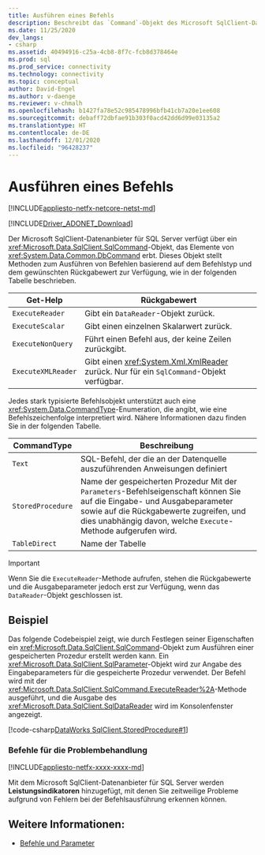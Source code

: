 ```yaml
---
title: Ausführen eines Befehls
description: Beschreibt das `Command`-Objekt des Microsoft SqlClient-Datenanbieters für SQL Server sowie die Verwendung dieses Objekts zum Ausführen von Abfragen und Befehlen für eine Datenquelle.
ms.date: 11/25/2020
dev_langs:
- csharp
ms.assetid: 40494916-c25a-4cb8-8f7c-fcb8d378464e
ms.prod: sql
ms.prod_service: connectivity
ms.technology: connectivity
ms.topic: conceptual
author: David-Engel
ms.author: v-daenge
ms.reviewer: v-chmalh
ms.openlocfilehash: b1427fa78e52c985478996bfb41cb7a20e1ee608
ms.sourcegitcommit: debaff72dbfae91b303f0acd42dd6d99e03135a2
ms.translationtype: HT
ms.contentlocale: de-DE
ms.lasthandoff: 12/01/2020
ms.locfileid: "96428237"
---
```

# <a name="executing-a-command"></a>Ausführen eines Befehls

[!INCLUDE[appliesto-netfx-netcore-netst-md](../../includes/appliesto-netfx-netcore-netst-md.md)]

[!INCLUDE[Driver_ADONET_Download](../../includes/driver_adonet_download.md)]

Der Microsoft SqlClient-Datenanbieter für SQL Server verfügt über ein <xref:Microsoft.Data.SqlClient.SqlCommand>-Objekt, das Elemente von <xref:System.Data.Common.DbCommand> erbt. Dieses Objekt stellt Methoden zum Ausführen von Befehlen basierend auf dem Befehlstyp und dem gewünschten Rückgabewert zur Verfügung, wie in der folgenden Tabelle beschrieben.

|Get-Help|Rückgabewert|  
|-------------|------------------|  
|`ExecuteReader`|Gibt ein `DataReader`-Objekt zurück.|  
|`ExecuteScalar`|Gibt einen einzelnen Skalarwert zurück.|  
|`ExecuteNonQuery`|Führt einen Befehl aus, der keine Zeilen zurückgibt.|  
|`ExecuteXMLReader`|Gibt einen <xref:System.Xml.XmlReader> zurück. Nur für ein `SqlCommand`-Objekt verfügbar.|

 Jedes stark typisierte Befehlsobjekt unterstützt auch eine <xref:System.Data.CommandType>-Enumeration, die angibt, wie eine Befehlszeichenfolge interpretiert wird. Nähere Informationen dazu finden Sie in der folgenden Tabelle.

|CommandType|Beschreibung|
|-----------------|-----------------|  
|`Text`|SQL-Befehl, der die an der Datenquelle auszuführenden Anweisungen definiert|  
|`StoredProcedure`|Name der gespeicherten Prozedur Mit der `Parameters`-Befehlseigenschaft können Sie auf die Eingabe- und Ausgabeparameter sowie auf die Rückgabewerte zugreifen, und dies unabhängig davon, welche `Execute`-Methode aufgerufen wird.|  
|`TableDirect`|Name der Tabelle|

> [!IMPORTANT]
> Wenn Sie die `ExecuteReader`-Methode aufrufen, stehen die Rückgabewerte und die Ausgabeparameter jedoch erst zur Verfügung, wenn das `DataReader`-Objekt geschlossen ist.

## <a name="example"></a>Beispiel

Das folgende Codebeispiel zeigt, wie durch Festlegen seiner Eigenschaften ein <xref:Microsoft.Data.SqlClient.SqlCommand>-Objekt zum Ausführen einer gespeicherten Prozedur erstellt werden kann. Ein <xref:Microsoft.Data.SqlClient.SqlParameter>-Objekt wird zur Angabe des Eingabeparameters für die gespeicherte Prozedur verwendet. Der Befehl wird mit der <xref:Microsoft.Data.SqlClient.SqlCommand.ExecuteReader%2A>-Methode ausgeführt, und die Ausgabe des <xref:Microsoft.Data.SqlClient.SqlDataReader> wird im Konsolenfenster angezeigt.

[!code-csharp[DataWorks SqlClient.StoredProcedure#1](~/../sqlclient/doc/samples/SqlCommand_StoredProcedure.cs#1)]

### <a name="troubleshooting-commands"></a>Befehle für die Problembehandlung

[!INCLUDE[appliesto-netfx-xxxx-xxxx-md](../../includes/appliesto-netfx-xxxx-xxxx-md.md)]

Mit dem Microsoft SqlClient-Datenanbieter für SQL Server werden **Leistungsindikatoren** hinzugefügt, mit denen Sie zeitweilige Probleme aufgrund von Fehlern bei der Befehlsausführung erkennen können.

## <a name="see-also"></a>Weitere Informationen:

- [Befehle und Parameter](commands-parameters.md)
